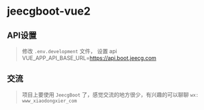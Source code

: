 # jeecgboot-vue2

## API设置

> 修改 `.env.development` 文件， 设置 api  
> VUE_APP_API_BASE_URL=https://api.boot.jeecg.com


## 交流

> 项目上要使用 `JeecgBoot` 了，感觉交流的地方很少，有兴趣的可以聊聊 `wx: www_xiaodongxier_com`
